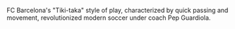 FC Barcelona's "Tiki-taka" style of play, characterized by quick passing and movement, revolutionized modern soccer under coach Pep Guardiola.
